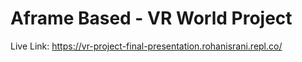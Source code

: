 # Aframe Based - VR World Project

Live Link: https://vr-project-final-presentation.rohanisrani.repl.co/ 
